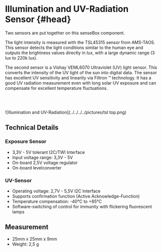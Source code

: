 # Illumination and UV-Radiation Sensor {#head}
<div class="description">

Two sensors are put together on this senseBox component.

The light intensity is measured with the TSL45315 sensor from AMS-TAOS. This sensor detects the light conditions similar to the human eye and outputs the brightness values directly in lux, with a large dynamic range (3 lux to 220k lux).

The second sensor is a Vishay VEML6070 Ultraviolet (UV) light sensor. This converts the intensity of the UV light of the sun into digital data. The sensor has excellent UV sensitivity and linearity via Filtron ™ technology. It has a good UV radiation measurement even with long solar UV exposure and can compensate for excellent temperature fluctuations.

</div>
<div class="line">
    <br>
    <br>
</div>

![Illumination and UV-Radiation](../../../../pictures/tsl top.png)

## Technical Details

### Exposure Sensor

* 3,3V - 5V tolerant I2C/TWI Interface
* Input voltage range: 3,3V - 5V
* On-board 2,5V voltage regulator
* On-board levelconverter

### UV-Sensor

* Operating voltage: 2,7V - 5,5V I2C Interface
* Supports confirmation function  (Active Acknowledge-Function)
* Temperature compensation: -40°C to +85°C
* Software-switching of control for immunity with flickering fluorescent lamps

## Measurement
* 25mm x 25mm x 9mm
* Weight: 2,5 g
